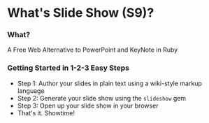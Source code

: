 What's Slide Show (S9)?
=======================

### What? 

A Free Web Alternative to PowerPoint and KeyNote in Ruby

### Getting Started in 1-2-3 Easy Steps

- Step 1: Author your slides in plain text using a wiki-style markup
  language
- Step 2: Generate your slide show using the `slideshow` gem
- Step 3: Open up your slide show in your browser 
- That's it. Showtime!
